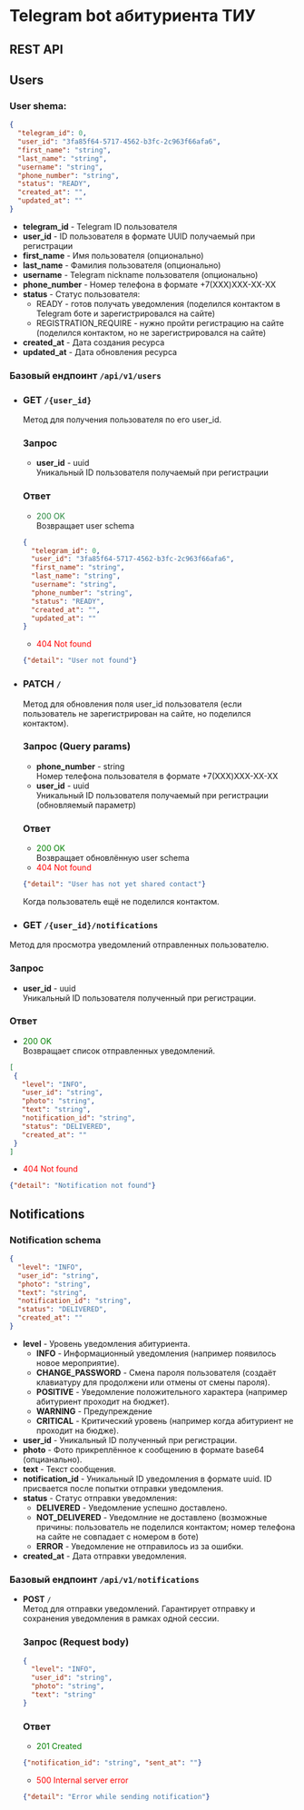 # Telegram bot абитуриента ТИУ

## REST API

## Users

### User shema:

```json
{
  "telegram_id": 0,
  "user_id": "3fa85f64-5717-4562-b3fc-2c963f66afa6",
  "first_name": "string",
  "last_name": "string",
  "username": "string",
  "phone_number": "string",
  "status": "READY",
  "created_at": "",
  "updated_at": ""
}
```

 * <b>telegram_id</b> - Telegram ID пользователя
 * <b>user_id</b> - ID пользователя в формате UUID получаемый при регистрации
 * <b>first_name</b> - Имя пользователя (опционально)
 * <b>last_name</b> - Фамилия пользователя (опционально)
 * <b>username</b> - Telegram nickname пользователя (опционально)
 * <b>phone_number</b> - Номер телефона в формате +7(XXX)XXX-XX-XX
 * <b>status</b> - Статус пользователя:
   * READY - готов получать уведомления (поделился контактом в Telegram боте и зарегистрировался на сайте)
   * REGISTRATION_REQUIRE - нужно пройти регистрацию на сайте (поделился контактом, но не зарегистрировался на сайте)
 * <b>created_at</b> - Дата создания ресурса
 * <b>updated_at</b> - Дата обновления ресурса

### Базовый ендпоинт `/api/v1/users`

* ### <b>GET</b> `/{user_id}`</br>
    Метод для получения пользователя по его user_id.

    ### Запрос</br>
    - <b>user_id</b> - uuid</br>
    Уникальный ID пользователя получаемый при регистрации
    ### Ответ</br>
    - <font style="color: #22863a;">200 OK</font></br>
     Возвращает user schema</br>
     ```json
     {
       "telegram_id": 0,
       "user_id": "3fa85f64-5717-4562-b3fc-2c963f66afa6",
       "first_name": "string",
       "last_name": "string",
       "username": "string",
       "phone_number": "string",
       "status": "READY",
       "created_at": "",
       "updated_at": ""
    }
     ```
     - <span style="color: red;">404 Not found</span></br>
    ```json
    {"detail": "User not found"}
    ```

* ### <b>PATCH</b> `/`
   Метод для обновления поля user_id пользователя (если пользователь не зарегистрирован на сайте, но поделился контактом).

   ### Запрос (Query params)</br>
   - <b>phone_number</b> - string</br>
   Номер телефона пользователя в формате +7(XXX)XXX-XX-XX
   - <b>user_id</b> - uuid</br>
   Уникальный ID пользователя получаемый при регистрации (обновляемый параметр)
  ### Ответ
  - <span style="color: green;">200 OK</span></br>
  Возвращает обновлённую user schema
  - <span style="color: red;">404 Not found</span></br>
  ```json
  {"detail": "User has not yet shared contact"}
  ```
  Когда пользователь ещё не поделился контактом.

* ### <b>GET</b> `/{user_id}/notifications`
Метод для просмотра уведомлений отправленных пользователю.

### Запрос</br>
- <b>user_id</b> - uuid</br>
Уникальный ID пользователя полученный при регистрации.</br>
### Ответ</br>
 - <span style="color: green;">200 OK</span></br>
 Возвращает список отправленных уведомлений.
 ```json
 [
  {
    "level": "INFO",
    "user_id": "string",
    "photo": "string",
    "text": "string",
    "notification_id": "string",
    "status": "DELIVERED",
    "created_at": ""
  }
 ]
 ```
 - <span style="color: red;">404 Not found</span></br>
 ```json
 {"detail": "Notification not found"}
 ```

## Notifications

### Notification schema

```json
{
  "level": "INFO",
  "user_id": "string",
  "photo": "string",
  "text": "string",
  "notification_id": "string",
  "status": "DELIVERED",
  "created_at": ""
}
```
 * <b>level</b> - Уровень уведомления абитуриента.</br>
   - <b>INFO</b> - Информационный уведомления (например появилось новое мероприятие).
    - <b>CHANGE_PASSWORD</b> - Смена пароля пользователя (создаёт клавиатуру для продолжени или отмены от смены пароля).
     - <b>POSITIVE</b> - Уведомление положительного характера (например абитуриент проходит на бюджет).
     - <b>WARNING</b> - Предупреждение 
     - <b>CRITICAL</b> - Критический уровень (например когда абитуриент не проходит на бюдже).
  * <b>user_id</b> - Уникальный ID полученный при регистрации.
  * <b>photo</b> - Фото прикреплённое к сообщению в формате base64 (опцианально).
  * <b>text</b> - Текст сообщения.
  * <b>notification_id</b> - Уникальный ID уведомления в формате uuid. ID присвается после попытки отправки уведомления.
  * <b>status</b> - Статус отправки уведомления:
    - <b>DELIVERED</b> - Уведомление успешно доставлено.
    - <b>NOT_DELIVERED</b> - Уведомлние не доставлено (возможные причины: пользователь не поделился контактом; номер телефона на сайте не совпадает с номером в боте)
    - <b>ERROR</b> - Уведомление не отправилось из за ошибки.
* <b>created_at</b> - Дата отправки уведомления.


### Базовый ендпоинт `/api/v1/notifications`

* <b>POST</b> `/`</br>
Метод для отправки уведомлений. Гарантирует отправку и сохранения уведомления в рамках одной сессии.
  ### Запрос (Request body)
  ```json
  {
    "level": "INFO",
    "user_id": "string",
    "photo": "string",
    "text": "string"
  }
   ```
  ### Ответ
  - <span style="color: green;">201 Created</span></br>
  ```json
  {"notification_id": "string", "sent_at": ""}
  ```
  - <span style="color: red;">500 Internal server error</span></br>
  ```json
  {"detail": "Error while sending notification"}
  ```
  